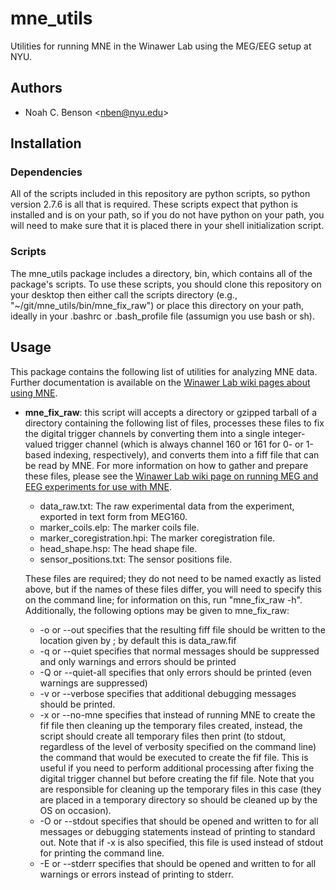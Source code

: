 # mne_utils ####################################################################

Utilities for running MNE in the Winawer Lab using the MEG/EEG setup at NYU.

## Authors #####################################################################

  * Noah C. Benson <[nben@nyu.edu](mailto:nben@nyu.edu)>

## Installation ################################################################

### Dependencies

All of the scripts included in this repository are python scripts, so python
version 2.7.6 is all that is required. These scripts expect that python is
installed and is on your path, so if you do not have python on your path, you
will need to make sure that it is placed there in your shell initialization
script.

### Scripts

The mne_utils package includes a directory, bin, which contains all of the
package's scripts.  To use these scripts, you should clone this repository
on your desktop then either call the scripts directory (e.g., 
"~/git/mne_utils/bin/mne_fix_raw") or place this directory on your path, ideally
in your .bashrc or .bash_profile file (assumign you use bash or sh).

## Usage #######################################################################

This package contains the following list of utilities for analyzing MNE data.
Further documentation is available on the
[Winawer Lab wiki pages about using MNE](https://wikis.nyu.edu/display/winawerlab/Using+MNE).

  * **mne_fix_raw**: this script will accepts a directory or gzipped tarball of
    a directory containing the following list of files, processes these files to
    fix the digital trigger channels by converting them into a 
    single integer-valued trigger channel (which is always channel 160 or 161
    for 0- or 1-based indexing, respectively), and converts them into a fiff
    file that can be read by MNE. For more information on how to gather and
    prepare these files, please see the [Winawer Lab wiki page on running MEG
    and EEG experiments for use with MNE](https://wikis.nyu.edu/pages/viewpage.action?pageId=66787871).

    * data_raw.txt: The raw experimental data from the experiment, exported in
      text form from MEG160.
    * marker_coils.elp: The marker coils file.
    * marker_coregistration.hpi: The marker coregistration file.
    * head_shape.hsp: The head shape file.
    * sensor_positions.txt: The sensor positions file.

    These files are required; they do not need to be named exactly as listed
    above, but if the names of these files differ, you will need to specify
    this on the command line; for information on this, run "mne_fix_raw -h".
    Additionally, the following options may be given to mne_fix_raw:

    * -o <filename> or --out <filename> specifies that the resulting fiff file
      should be written to the location given by <filename>; by default this is
      data_raw.fif
    * -q or --quiet specifies that normal messages should be suppressed and only
      warnings and errors should be printed
    * -Q or --quiet-all specifies that only errors should be printed (even
      warnings are suppressed)
    * -v or --verbose specifies that additional debugging messages should be
      printed.
    * -x or --no-mne specifies that instead of running MNE to create the fif
      file then cleaning up the temporary files created, instead, the script
      should create all temporary files then print (to stdout, regardless of
      the level of verbosity specified on the command line) the command that
      would be executed to create the fif file. This is useful if you need to
      perform additional processing after fixing the digital trigger channel but
      before creating the fif file. Note that you are responsible for cleaning
      up the temporary files in this case (they are placed in a temporary
      directory so should be cleaned up by the OS on occasion).
    * -O or --stdout <file> specifies that <file> should be opened and written
      to for all messages or debugging statements instead of printing to
      standard out. Note that if -x is also specified, this file is used instead
      of stdout for printing the command line.
    * -E or --stderr <file> specifies that <file> should be opened and written
      to for all warnings or errors instead of printing to stderr.

      

